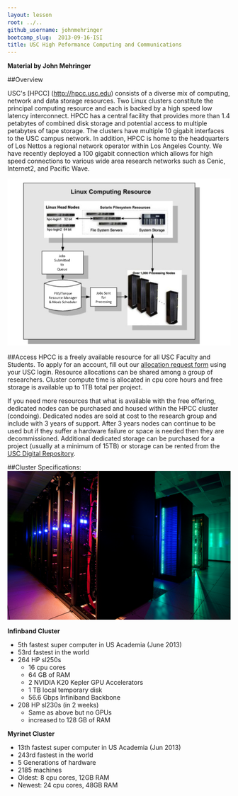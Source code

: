 ```yaml
---
layout: lesson
root: ../..
github_username: johnmehringer
bootcamp_slug:  2013-09-16-ISI
title: USC High Peformance Computing and Communications
---
```

**Material by John Mehringer**

##Overview 

USC's [HPCC] (http://hpcc.usc.edu) consists of a diverse mix of computing, network and data storage resources. Two Linux clusters constitute the principal computing resource and each is backed by a high speed low latency interconnect. HPCC has a central facility that provides more than 1.4 petabytes of combined disk storage and potential access to multiple petabytes of tape storage.  The clusters have multiple 10 gigabit interfaces to the USC campus network.  In addition, HPCC is home to the headquarters of Los Nettos a regional network operator within Los Angeles County.  We have recently deployed a 100 gigabit connection which allows for high speed connections to various wide area research networks such as Cenic, Internet2, and Pacific Wave. 

![Linux Computing Resource](images/linux-computing-resource.png)

##Access 
HPCC is a freely available resource for all USC Faculty and Students. To apply for an account, fill out our [allocation request form](http://hpcc.usc.edu/support/accounts/applying-for-a-hpcc-account/) using your USC login.  Resource allocations can be shared among a group of researchers.  Cluster compute time is allocated in cpu core hours and free storage is available up to 1TB total per project.

If you need more resources that what is available with the free offering, dedicated nodes can be purchased and housed within the HPCC cluster (condoing).  Dedicated nodes are sold at cost to the research group and include with 3 years of support.  After 3 years nodes can continue to be used but if they suffer a hardware failure or space is needed then they are decommissioned.  Additional dedicated storage can be purchased for a project (usually at a minimum of 15TB) or storage can be rented from the [USC Digital Repository](http://repository.usc.edu). 
 

##Cluster Specifications:
![Linux Cluster Racks](images/hpcc_racks.jpg)

**Infinband Cluster**

+ 5th fastest super computer in US Academia (June 2013) 
+ 53rd fastest in the world
+ 264 HP sl250s
  - 16 cpu cores
  - 64 GB of RAM
  - 2 NVIDIA K20 Kepler GPU Accelerators
  - 1 TB local temporary disk
  - 56.6 Gbps Infiniband Backbone
+ 208 HP sl230s (in 2 weeks)
  - Same as above but no GPUs
  - increased to 128 GB of RAM

**Myrinet Cluster**

+ 13th fastest super computer in US Academia (Jun 2013) 
+ 243rd fastest in the world
+ 5 Generations of hardware
+ 2185 machines
+ Oldest: 8 cpu cores, 12GB RAM 
+ Newest: 24 cpu cores, 48GB RAM 


